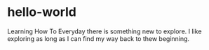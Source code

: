 # hello-world
Learning How To
Everyday there is something new to explore.  I like exploring as long as I can find my way back to thew beginning.
